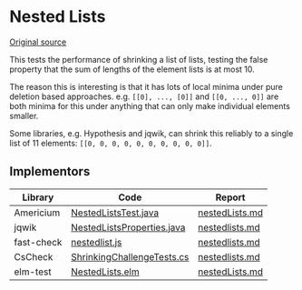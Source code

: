 # Nested Lists

[Original source](https://github.com/mc-imperial/hypothesis-ecoop-2020-artifact/tree/master/smartcheck-benchmarks/evaluations/nestedlists)

This tests the performance of shrinking a list of lists, testing the false
property that the sum of lengths of the element lists is at most 10.

The reason this is interesting is that it has lots of local minima under
pure deletion based approaches. e.g. `[[0], ..., [0]]` and `[[0, ..., 0]]` are
both minima for this under anything that can only make individual elements
smaller.

Some libraries, e.g. Hypothesis and jqwik, can shrink this reliably to
a single list of 11 elements: `[[0, 0, 0, 0, 0, 0, 0, 0, 0, 0]]`.

## Implementors

| Library    | Code                                                                                                               | Report                                                             |
|------------|--------------------------------------------------------------------------------------------------------------------|--------------------------------------------------------------------|
| Americium  | [NestedListsTest.java](/pbt-libraries/americium/src/test/java/challenges/nestedlists/NestedListsTest.java)         | [nestedLists.md](/pbt-libraries/americium/reports/nestedlists.md)  |
| jqwik      | [NestedListsProperties.java](/pbt-libraries/jqwik/src/test/java/challenges/nestedlists/NestedListsProperties.java) | [nestedlists.md](/pbt-libraries/jqwik/reports/nestedlists.md)      |
| fast-check | [nestedlist.js](/pbt-libraries/fast-check/challenges/nestedlists.js)                                               | [nestedlists.md](/pbt-libraries/fast-check/reports/nestedlists.md) |
| CsCheck    | [ShrinkingChallengeTests.cs](/pbt-libraries/cscheck/ShrinkingChallengeTests.cs#L225)                               | [nestedlists.md](/pbt-libraries/cscheck/reports/nestedlists.md)    |
| elm-test   | [NestedLists.elm](/pbt-libraries/elm-test/src/Challenge/NestedLists.elm)                                           | [nestedLists.md](/pbt-libraries/elm-test/reports/nestedLists.md)   |
